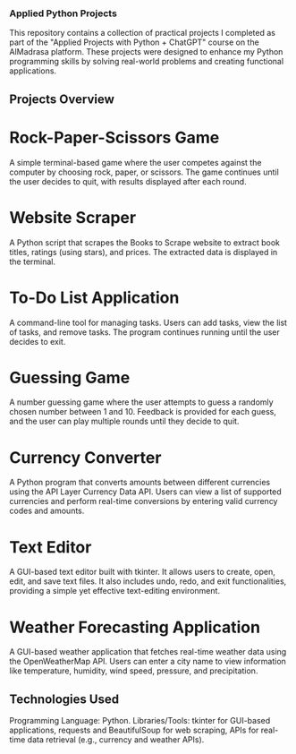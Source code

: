 ### Applied Python Projects
This repository contains a collection of practical projects I completed as part of the "Applied Projects with Python + ChatGPT" course on the AlMadrasa platform. These projects were designed to enhance my Python programming skills by solving real-world problems and creating functional applications.

## Projects Overview

 # Rock-Paper-Scissors Game
A simple terminal-based game where the user competes against the computer by choosing rock, paper, or scissors. The game continues until the user decides to quit, with results displayed after each round.

# Website Scraper
A Python script that scrapes the Books to Scrape website to extract book titles, ratings (using stars), and prices. The extracted data is displayed in the terminal.

# To-Do List Application
A command-line tool for managing tasks. Users can add tasks, view the list of tasks, and remove tasks. The program continues running until the user decides to exit.

# Guessing Game
A number guessing game where the user attempts to guess a randomly chosen number between 1 and 10. Feedback is provided for each guess, and the user can play multiple rounds until they decide to quit.

# Currency Converter
A Python program that converts amounts between different currencies using the API Layer Currency Data API. Users can view a list of supported currencies and perform real-time conversions by entering valid currency codes and amounts.

# Text Editor
A GUI-based text editor built with tkinter. It allows users to create, open, edit, and save text files. It also includes undo, redo, and exit functionalities, providing a simple yet effective text-editing environment.

# Weather Forecasting Application
A GUI-based weather application that fetches real-time weather data using the OpenWeatherMap API. Users can enter a city name to view information like temperature, humidity, wind speed, pressure, and precipitation.


## Technologies Used

Programming Language: Python.
Libraries/Tools:
tkinter for GUI-based applications,
requests and BeautifulSoup for web scraping,
APIs for real-time data retrieval (e.g., currency and weather APIs).
